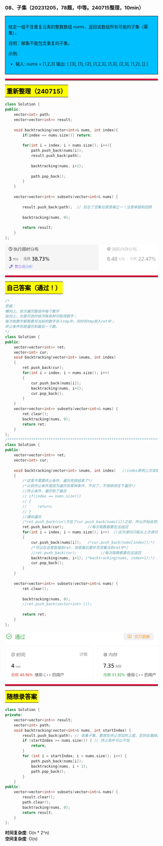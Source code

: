 ### 08、子集（20231205，78题，中等。240715整理，10min）
<div style="border: 1px solid black; padding: 10px; background-color: #00BFFF;">

给定一组不含重复元素的整数数组 nums，返回该数组所有可能的子集（幂集）。

说明：解集不能包含重复的子集。

示例: 
- 输入: nums = [1,2,3] 输出: [ [3],   [1],   [2],   [1,2,3],   [1,3],   [2,3],   [1,2],   [] ]

  </p>
</div>

<hr style="border-top: 5px solid #DC143C;">
<table>
  <tr>
    <td bgcolor="Yellow" style="padding: 5px; border: 0px solid black;">
      <span style="font-weight: bold; font-size: 20px;color: black;">
      重新整理（240715）
      </span>
    </td>
  </tr>
</table>

```C++
class Solution {
public:
    vector<int> path;
    vector<vector<int>> result;

    void backtracking(vector<int>& nums, int index){
        if(index == nums.size()) return;

        for(int i = index; i < nums.size(); i++){
            path.push_back(nums[i]);
            result.push_back(path);

            backtracking(nums, i+1);

            path.pop_back();
        }
    }

    vector<vector<int>> subsets(vector<int>& nums) {

        result.push_back(path);  // 别忘了空集也是答案之一！注意审题和回顾

        backtracking(nums, 0);

        return result;
    }
};
```
![alt text](image/78c0f1bf4c9911f81fe9557bf844489.png)

<hr style="border-top: 5px solid #DC143C;">

<table>
  <tr>
    <td bgcolor="Yellow" style="padding: 5px; border: 0px solid black;">
      <span style="font-weight: bold; font-size: 20px;color: black;">
      自己答案（通过！）
      </span>
    </td>
  </tr>
</table>

```C++
/*
思路：
横向上，依次遍历数组中每个数字
纵向上，也是可选的依次取各种可能得数字；
每次取数字都需要将当前的数字存入tmp中，同时将tmp放入ret中；
终止条件则是遍历到最后一个数。
*/
class Solution {
public:
    vector<vector<int>> ret;
    vector<int> cur; 
    void backtracking(vector<int> &nums, int index)   
    {
        ret.push_back(cur);
        for(int i = index; i < nums.size(); i++)  
        {
            cur.push_back(nums[i]); 
            backtracking(nums, i+1);
            cur.pop_back();
        }
    }
    vector<vector<int>> subsets(vector<int>& nums) {
        ret.clear();
        backtracking(nums, 0);
        return ret;
    }
};
/*************************************************************************/
class Solution {
public:
    vector<vector<int>> ret;
    vector<int> cur; 

    void backtracking(vector<int> &nums, int index)   //index表明上次读取了哪个数，告诉下层递归取数的开始位置
    {
        /*这里不需要终止条件，遍历完就结束了*/
        /*以前终止条件是因为遍历到某种条件，不对了，不用继续往下遍历*/
        //终止条件，遍历到了最后
        // if(index == nums.size())
        // {
        //     return;
        // }
        //横向遍历
        /*ret.push_back(cur)方在了cur.push_back(nums[i])之前，所以开始会把空集放入ret中，此时index等于0。backtracking存入的是index之前的一个数，所以ret.push_back(cur)必须放在终止条件之前，不然会漏掉最后一个数！！！*/
        ret.push_back(cur);           //每次取数都要在这返回
        for(int i = index; i < nums.size(); i++)  //这次递归只能从上次递归取数的index之后取数字
        {
            cur.push_back(nums[i]);   /*cur.push_back(nums[index]);*/
            /*可以在这里取值到ret，但是最后要补充空集合到ret中*/
            //ret.push_back(cur);           //每次取数都要在这返回
            backtracking(nums, i+1); /*backtracking(nums, index+1);*/
            cur.pop_back();
        }
    }

    vector<vector<int>> subsets(vector<int>& nums) {
        ret.clear();

        backtracking(nums, 0);
        //ret.push_back(vector<int> ());

        return ret;
    }
};
```
![Alt text](image/image-63.png)


<hr style="border-top: 5px solid #DC143C;">


<table>
  <tr>
    <td bgcolor="Yellow" style="padding: 5px; border: 0px solid black;">
      <span style="font-weight: bold; font-size: 20px;color: black;">
      随想录答案
      </span>
    </td>
  </tr>
</table>

```C++
class Solution {
private:
    vector<vector<int>> result;
    vector<int> path;
    void backtracking(vector<int>& nums, int startIndex) {
        result.push_back(path); // 收集子集，要放在终止添加的上面，否则会漏掉自己
        if (startIndex >= nums.size()) { // 终止条件可以不加
            return;
        }
        for (int i = startIndex; i < nums.size(); i++) {
            path.push_back(nums[i]);
            backtracking(nums, i + 1);
            path.pop_back();
        }
    }
public:
    vector<vector<int>> subsets(vector<int>& nums) {
        result.clear();
        path.clear();
        backtracking(nums, 0);
        return result;
    }
};
```
**时间复杂度**: O(n * 2^n)  
**空间复杂度**: O(n)